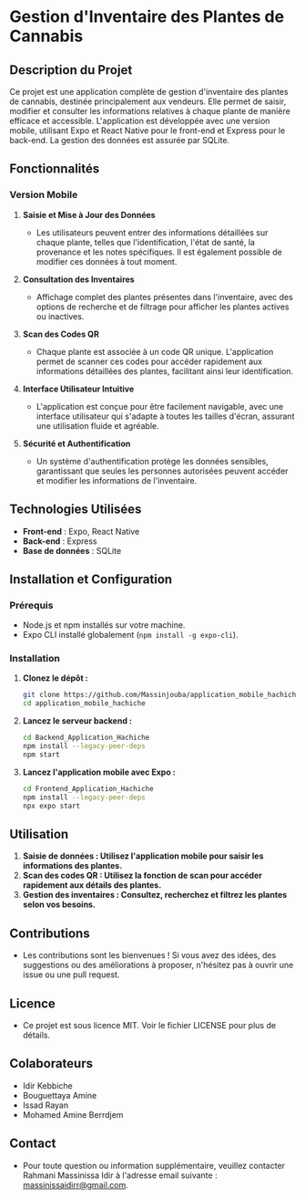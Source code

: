 # Gestion d'Inventaire des Plantes de Cannabis 

## Description du Projet

Ce projet est une application complète de gestion d'inventaire des plantes de cannabis, destinée principalement aux vendeurs. Elle permet de saisir, modifier et consulter les informations relatives à chaque plante de manière efficace et accessible. L'application est développée avec une version mobile, utilisant Expo et React Native pour le front-end et Express pour le back-end. La gestion des données est assurée par SQLite.

## Fonctionnalités

### Version Mobile

1. **Saisie et Mise à Jour des Données**
   - Les utilisateurs peuvent entrer des informations détaillées sur chaque plante, telles que l'identification, l'état de santé, la provenance et les notes spécifiques. Il est également possible de modifier ces données à tout moment.

2. **Consultation des Inventaires**
   - Affichage complet des plantes présentes dans l'inventaire, avec des options de recherche et de filtrage pour afficher les plantes actives ou inactives.

3. **Scan des Codes QR**
   - Chaque plante est associée à un code QR unique. L'application permet de scanner ces codes pour accéder rapidement aux informations détaillées des plantes, facilitant ainsi leur identification.

4. **Interface Utilisateur Intuitive**
   - L'application est conçue pour être facilement navigable, avec une interface utilisateur qui s'adapte à toutes les tailles d'écran, assurant une utilisation fluide et agréable.

5. **Sécurité et Authentification**
   - Un système d'authentification protège les données sensibles, garantissant que seules les personnes autorisées peuvent accéder et modifier les informations de l'inventaire.

## Technologies Utilisées

- **Front-end** : Expo, React Native
- **Back-end** : Express
- **Base de données** : SQLite

## Installation et Configuration

### Prérequis

- Node.js et npm installés sur votre machine.
- Expo CLI installé globalement (`npm install -g expo-cli`).

### Installation

1. **Clonez le dépôt :**

   ```bash
   git clone https://github.com/Massinjouba/application_mobile_hachiche-.git
   cd application_mobile_hachiche
   ```

2. **Lancez le serveur backend :**

   ```bash
   cd Backend_Application_Hachiche
   npm install --legacy-peer-deps
   npm start
   ```

3. **Lancez l'application mobile avec Expo :**

   ```bash
   cd Frontend_Application_Hachiche
   npm install --legacy-peer-deps
   npx expo start
   ```
## Utilisation 

1. **Saisie de données : Utilisez l'application mobile pour saisir les informations des plantes.**
2. **Scan des codes QR : Utilisez la fonction de scan pour accéder rapidement aux détails des plantes.**
3. **Gestion des inventaires : Consultez, recherchez et filtrez les plantes selon vos besoins.**
   
## Contributions
  - Les contributions sont les bienvenues ! Si vous avez des idées, des suggestions ou des améliorations à proposer, n'hésitez pas à ouvrir une issue ou une pull request.

## Licence
  - Ce projet est sous licence MIT. Voir le fichier LICENSE pour plus de détails.

## Colaborateurs 

  - Idir Kebbiche
  - Bouguettaya Amine
  - Issad Rayan
  - Mohamed Amine Berrdjem

## Contact
  - Pour toute question ou information supplémentaire, veuillez contacter Rahmani Massinissa Idir à l'adresse email suivante : massinissaidirr@gmail.com.
